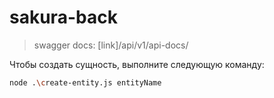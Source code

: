 # sakura-back


> swagger docs:  [link]/api/v1/api-docs/
> 
Чтобы создать сущность, выполните следующую команду:

```bash
node .\create-entity.js entityName
